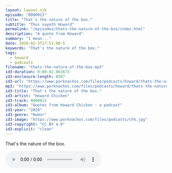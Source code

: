 ```yaml
---
layout: layout.njk
episode: "0000013"
title: "That's the nature of the box."
subtitle: "Thus sayeth Howard"
permalink: "/episodes/thats-the-nature-of-the-box/index.html"
description: "A quote from Howard"
summary: "I mean..."
date: 2020-02-3T17:51:00-5
keywords: "That's the nature of the box."
tags:
  - howard
  - podcasts
filename: "thats-the-nature-of-the-box.mp3"
id3-duration: 0:00:02.063673
id3-enclosure-length: 8587
id3-url: "https://www.porknachos.com/files/podcasts/howard/thats-the-nature-of-the-box.mp3"
mp3: "https://www.porknachos.com/files/podcasts/howard/thats-the-nature-of-the-box.mp3"
id3-title: "That's the nature of the box."
id3-artist: "Howard Chicken"
id3-track: 0000013
id3-album: "Quotes from Howard Chicken - a podcast"
id3-year: "2020"
id3-genre: "Humor"
id3-image: "https://www.porknachos.com/files/podcasts/chk.jpg"
id3-copyright: "CC BY 4.0"
id3-explicit: "clean"
---
```

That's the nature of the box.

<audio controls>
  <source src="https://www.porknachos.com/files/podcasts/howard/thats-the-nature-of-the-box.mp3">
</audio>

